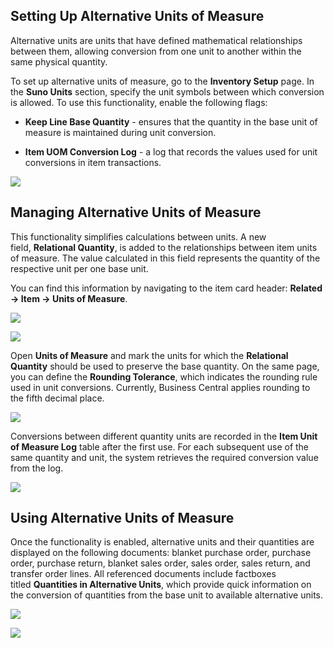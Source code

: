 ## Setting Up Alternative Units of Measure

Alternative units are units that have defined mathematical relationships between them, allowing conversion from one unit to another within the same physical quantity.

To set up alternative units of measure, go to the **Inventory Setup** page. In the **Suno Units** section, specify the unit symbols between which conversion is allowed. To use this functionality, enable the following flags:

- **Keep Line Base Quantity** - ensures that the quantity in the base unit of measure is maintained during unit conversion.

- **Item UOM Conversion Log** - a log that records the values used for unit conversions in item transactions.

![][1]

## Managing Alternative Units of Measure

This functionality simplifies calculations between units. A new field, **Relational Quantity**, is added to the relationships between item units of measure. The value calculated in this field represents the quantity of the respective unit per one base unit.

You can find this information by navigating to the item card header: **Related → Item → Units of Measure**.

![][2]

![][3]

Open **Units of Measure** and mark the units for which the **Relational Quantity** should be used to preserve the base quantity. On the same page, you can define the **Rounding Tolerance**, which indicates the rounding rule used in unit conversions. Currently, Business Central applies rounding to the fifth decimal place.

![][4]

Conversions between different quantity units are recorded in the **Item Unit of Measure Log** table after the first use. For each subsequent use of the same quantity and unit, the system retrieves the required conversion value from the log.

![][5]

## Using Alternative Units of Measure

Once the functionality is enabled, alternative units and their quantities are displayed on the following documents: blanket purchase order, purchase order, purchase return, blanket sales order, sales order, sales return, and transfer order lines. All referenced documents include factboxes titled **Quantities in Alternative Units**, which provide quick information on the conversion of quantities from the base unit to available alternative units.

![][6]

![][7]

  [1]: ./media/image1eng.png
  [2]: ./media/image2eng.png
  [3]: ./media/image3eng.png
  [4]: ./media/image4eng.png
  [5]: ./media/image5eng.png
  [6]: ./media/image6eng.png
  [7]: ./media/image7eng.png
